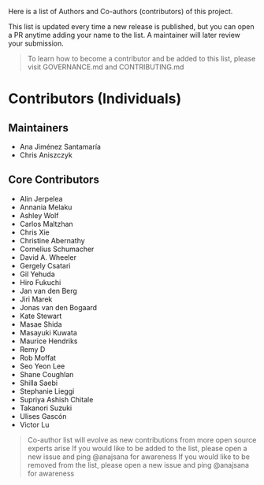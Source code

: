 Here is a list of Authors and Co-authors (contributors) of this project.

This list is updated every time a new release is published, but you can open a PR anytime adding your name to the list. A maintainer will later review your submission.

> To learn how to become a contributor and be added to this list, please visit GOVERNANCE.md and CONTRIBUTING.md

# Contributors (Individuals)

## Maintainers

- Ana Jiménez Santamaría
- Chris Aniszczyk

## Core Contributors

- Alin Jerpelea
- Annania Melaku
- Ashley Wolf
- Carlos Maltzhan
- Chris Xie
- Christine Abernathy
- Cornelius Schumacher
- David A. Wheeler
- Gergely Csatari
- Gil Yehuda
- Hiro Fukuchi
- Jan van den Berg
- Jiri Marek
- Jonas van den Bogaard
- Kate Stewart
- Masae Shida
- Masayuki Kuwata
- Maurice Hendriks
- Remy D
- Rob Moffat
- Seo Yeon Lee
- Shane Coughlan
- Shilla Saebi
- Stephanie Lieggi
- Supriya Ashish Chitale
- Takanori Suzuki
- Ulises Gascón
- Victor Lu


> Co-author list will evolve as new contributions from more open source experts arise
> If you would like to be added to the list, please open a new issue and ping @anajsana for awareness
> If you would like to be removed from the list, please open a new issue and ping @anajsana for awareness
